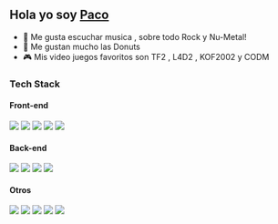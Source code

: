

<h2 align="left">Hola yo soy <a href="https://github.com/JFFA25" target="_blank" rel="noopener noreferrer">Paco</a>
 <a href="todoroviczoran.com"></a></h2>


- 🎸 Me gusta escuchar musica , sobre todo Rock y Nu-Metal!
- 🍩 Me gustan mucho las Donuts
- 🎮 Mis video juegos favoritos son TF2 , L4D2 , KOF2002 y CODM


### Tech Stack
#### Front-end
<span>
 <img src="https://img.shields.io/badge/HTML5-E34F26?style=for-the-badge&logo=html5&logoColor=white" /> 
 <img src="https://img.shields.io/badge/CSS3-1572B6?style=for-the-badge&logo=css3&logoColor=white" /> 
 <img src="https://img.shields.io/badge/JavaScript-323330?style=for-the-badge&logo=javascript&logoColor=F7DF1E" /> 
 <img src="https://img.shields.io/badge/typescript-%23007ACC.svg?style=for-the-badge&logo=typescript&logoColor=white" /> 
  <img src="https://img.shields.io/badge/React-20232A?style=for-the-badge&logo=react&logoColor=61DAFB" />  

</span>
<br>

#### Back-end
<span>
 <img src="https://img.shields.io/badge/node.js-6DA55F?style=for-the-badge&logo=node.js&logoColor=white" /> 
 <img src="https://img.shields.io/badge/express.js-%23404d59.svg?style=for-the-badge&logo=express&logoColor=%2361DAFB" /> 
  <img src="https://img.shields.io/badge/MongoDB-%234ea94b.svg?style=for-the-badge&logo=mongodb&logoColor=white" /> 
 <img src="https://img.shields.io/badge/docker-%230db7ed.svg?style=for-the-badge&logo=docker&logoColor=white" /> 
</span>
<br>

#### Otros
<span>
 <img src="https://img.shields.io/badge/figma-%23F24E1E.svg?style=for-the-badge&logo=figma&logoColor=white" /> 
 <img src="https://img.shields.io/badge/adobe%20photoshop-%2331A8FF.svg?style=for-the-badge&logo=adobe%20photoshop&logoColor=white" /> 
  <img src="https://img.shields.io/badge/git-%23F05033.svg?style=for-the-badge&logo=git&logoColor=white" /> 
 <img src="https://img.shields.io/badge/NPM-%23CB3837.svg?style=for-the-badge&logo=npm&logoColor=white" /> 
 <img src="https://img.shields.io/badge/Render-%46E3B7.svg?style=for-the-badge&logo=render&logoColor=white" /> 

</span>
<br/>
